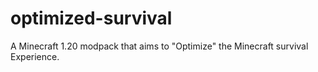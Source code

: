 # optimized-survival
A Minecraft 1.20 modpack that aims to "Optimize" the Minecraft survival Experience.
